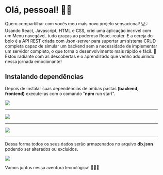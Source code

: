 # Olá, pessoal! 👋🏽

Quero compartilhar com vocês meu mais novo projeto sensacional! 💻💡 Usando React, Javascript, HTML e CSS, criei uma aplicação incrível com um Menu navegável, tudo graças ao poderoso React-router. 
E a cereja do bolo é a API REST criada com Json-server para suportar um sistema CRUD completa capaz de simular um backend sem a necessidade de implementar um servidor completo, o que torna o 
desenvolvimento mais rápido e fácil. 
🌟 Estou radiante com as descobertas e o aprendizado que venho adquirindo nessa jornada emocionante!

## Instalando dependências
Depois de instalar suas dependências de ambas pastas **(backend, frontend)** execute-as com o comando "**npm** run start".

![](https://lh3.googleusercontent.com/pw/AIL4fc_mCB4_WoV0MhdUlIBmS8S4KeISUnGqHnaMXVxf3AcW9b2AWuiSZHbTXhf3o_kt4mfdjUWzeSkDtg_JqSFVjxrWOCOkQJQzDQtYVr1zftv9DltcMbia5gUAvhwkvMhrfXAXEexU4wBXogUh3Kjlz1Ae=w1688-h918-s-no?authuser=0)

---

![](https://lh3.googleusercontent.com/pw/AIL4fc9Ducs7hiNpca5sM3HTePfr5LBa571Eua_OBBOz9fqFvnhF2l8c4qPq9JCtsRtuMPbRDrk9Hk3j5L9us-2XjYgmbDG2Gm7MkR8MYd138J9Nb-YJq8WtnSHXg3oLmHOw3Wr-gFhcm-ShIZ0zd21EhsIu=w1694-h918-s-no?authuser=0)

---

![](https://lh3.googleusercontent.com/pw/AIL4fc_OqugNYMUk0Zsan5t3kBpmlcy6k459oUxTcLQGsl8wtBpQw6VJUzo7mc1Wwaqd5yGRfaTgETn2uCgVPR8QtnRzwhluLNgqgbpcRZBpOuyssvtbouQG4eqYYpuPUSxN8ip8yc20F-fJwLiD7Uy8PQck=w1716-h918-s-no?authuser=0)

---

 Dessa forma todos os seus dados serão armazenados no arquivo **db.json** podendo ser alterados ou excluidos.
 
![](https://lh3.googleusercontent.com/pw/AIL4fc_6h5pC4ZNKv4f9lTopjhnxeR6HaE0TIkbiy3FqXH4dyo8_Szv-2qMJsQ-TI4Ybjzy75-l5TiaJI928V4OJKt1RbQkMGSO88pqnsqzsU7P25nEGDRrP89_jHnkURKzJ8igUG0aGlDhiXx35QcOP_UWX=w1686-h918-s-no?authuser=0)

Vamos juntos nessa aventura tecnológica! 🚀🚀🚀
